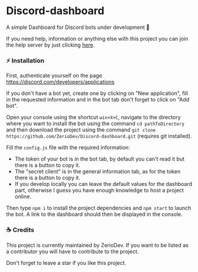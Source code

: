 # Discord-dashboard
A simple Dashboard for Discord bots under development 🤖

If you need help, information or anything else with this project you can join the help server by just clicking [here](https://discord.gg/5cGSYV8ZZj).

### ⚡ Installation

First, authenticate yourself on the page https://discord.com/developers/applications

If you don't have a bot yet, create one by clicking on "New application", fill in the requested information and in the bot tab don't forget to click on "Add bot".

Open your console using the shortcut `win+X+C`, navigate to the directory where you want to install the bot using the command `cd pathToDirectory` and then download the project using the command `git clone https://github.com/ZerioDev/Discord-dashboard.git` (requires git installed).

Fill the `config.js` file with the required information:
- The token of your bot is in the bot tab, by default you can't read it but there is a button to copy it.
- The "secret client" is in the general information tab, as for the token there is a button to copy it.
- If you develop locally you can leave the default values for the dashboard part, otherwise I guess you have enough knowledge to host a project online.

Then type `npm i` to install the project dependencies and `npm start` to launch the bot. A link to the dashboard should then be displayed in the console.


### ☕ Credits

This project is currently maintained by ZerioDev.
If you want to be listed as a contributor you will have to contribute to the project.

Don't forget to leave a star if you like this project.